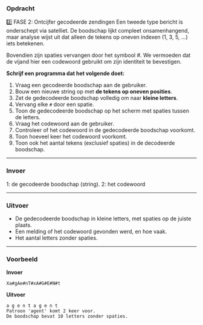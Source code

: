 ### Opdracht

2️⃣ FASE 2: Ontcijfer gecodeerde zendingen
Een tweede type bericht is onderschept via satelliet.
De boodschap lijkt compleet onsamenhangend, maar analyse wijst uit dat alleen de tekens op oneven indexen (1, 3, 5, …) iets betekenen.

Bovendien zijn spaties vervangen door het symbool #. We vermoeden dat de vijand hier een codewoord gebruikt om zijn identiteit te bevestigen.
<br/>

**Schrijf een programma dat het volgende doet:**

1. Vraag een gecodeerde boodschap aan de gebruiker.
2. Bouw een nieuwe string op met **de tekens op oneven posities**.
3. Zet de gedecodeerde boodschap volledig om naar **kleine letters**.
4. Vervang elke `#` door een spatie.
5. Toon de gedecodeerde boodschap op het scherm met spaties tussen de letters.
6. Vraag het codewoord aan de gebruiker.
7. Controleer of het codewoord in de gedecodeerde boodschap voorkomt.
8. Toon hoeveel keer het codewoord voorkomt.
9. Toon ook het aantal tekens (exclusief spaties) in de decodeerde boodschap.

---

### Invoer

 1: de gecodeerde boodschap (string).
 2: het codewoord

---

### Uitvoer

- De gedecodeerde boodschap in kleine letters, met spaties op de juiste plaats.
- Een melding of het codewoord gevonden werd, en hoe vaak.
- Het aantal letters zonder spaties.

---

### Voorbeeld

**Invoer**

    Xa#gAe#nT#xA#G#E#N#t

**Uitvoer**

    a g e n t a g e n t
    Patroon 'agent' komt 2 keer voor.
    De boodschap bevat 10 letters zonder spaties.

